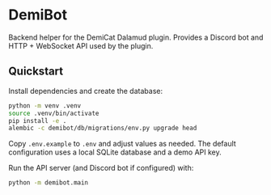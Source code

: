 # DemiBot

Backend helper for the DemiCat Dalamud plugin. Provides a Discord bot and HTTP + WebSocket
API used by the plugin.

## Quickstart

Install dependencies and create the database:

```bash
python -m venv .venv
source .venv/bin/activate
pip install -e .
alembic -c demibot/db/migrations/env.py upgrade head
```

Copy `.env.example` to `.env` and adjust values as needed. The default configuration
uses a local SQLite database and a demo API key.

Run the API server (and Discord bot if configured) with:

```bash
python -m demibot.main
```
